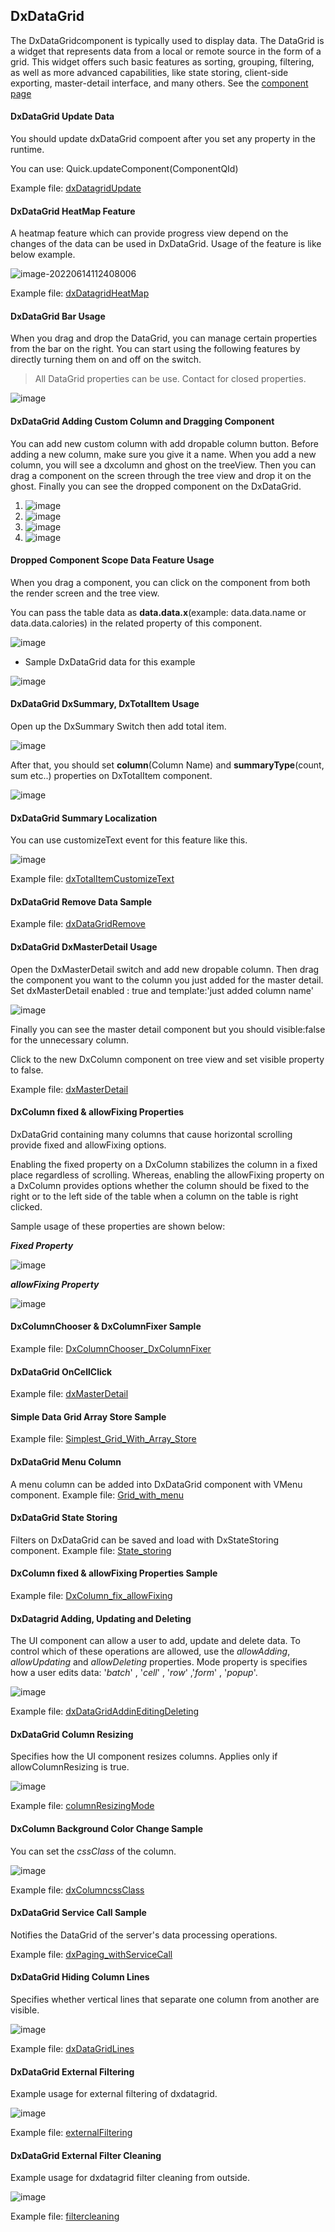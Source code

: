 ## DxDataGrid

The DxDataGridcomponent is typically used to display data.
The DataGrid is a widget that represents data from a local or remote source in the form of a grid. This widget offers such basic features as sorting, grouping, filtering, as well as more advanced capabilities, like state storing, client-side exporting, master-detail interface, and many others.
See the [component page](https://js.devexpress.com/Documentation/ApiReference/UI_Widgets/dxDataGrid/)

#### DxDataGrid Update Data

You should update dxDataGrid compoent after you set any property in the runtime. 

You can use: Quick.updateComponent(ComponentQId)

Example file: <a href="" onclick="this.href='?q=qjsons/dxDatagridUpdate.qjson'; this.target=(window.location !== window.parent.location) ? '' : '_blank';"  target=''>dxDatagridUpdate</a>

#### DxDataGrid HeatMap Feature

A heatmap feature which can provide progress view depend on the changes of the data can be used in DxDataGrid. Usage of the feature is like below example.

![image-20220614112408006](https://cdn.softtech.com.tr/ngsp-quick/nemo/dev/mdImages/DxDataGrid/DxDataGridHeatMap.png)

Example file: <a href="" onclick="this.href='?q=qjsons/dxDatagridHeatMap.qjson'; this.target=(window.location !== window.parent.location) ? '' : '_blank';"  target=''>dxDatagridHeatMap</a>

#### DxDataGrid Bar Usage

When you drag and drop the DataGrid, you can manage certain properties from the bar on the right. You can start using the following features by directly turning them on and off on the switch.

> All DataGrid properties can be use. Contact for closed properties.

![image](https://cdn.softtech.com.tr/ngsp-quick/nemo/dev/mdImages/DxDataGrid/barUsage.png)

#### DxDataGrid Adding Custom Column and Dragging Component

You can add new custom column with add dropable column button. Before adding a new column, make sure you give it a name. When you add a new column, you will see a dxcolumn and ghost on the treeView. Then you can drag a component on the screen through the tree view and drop it on the ghost. Finally you can see the dropped component on the DxDataGrid.

1. ![image](https://cdn.softtech.com.tr/ngsp-quick/nemo/dev/mdImages/DxDataGrid/addColumn.png)
2. ![image](https://cdn.softtech.com.tr/ngsp-quick/nemo/dev/mdImages/DxDataGrid/addColumnTreeview.png)
3. ![image](https://cdn.softtech.com.tr/ngsp-quick/nemo/dev/mdImages/DxDataGrid/addColumnTreeview2.png)
4. ![image](https://cdn.softtech.com.tr/ngsp-quick/nemo/dev/mdImages/DxDataGrid/testColumn.png)

#### Dropped Component Scope Data Feature Usage

When you drag a component, you can click on the component from both the render screen and the tree view.

You can pass the table data as **data.data.x**(example: data.data.name or data.data.calories) in the related property of this component.

![image](https://cdn.softtech.com.tr/ngsp-quick/nemo/dev/mdImages/DxDataGrid/data.png)

- Sample DxDataGrid data for this example

![image](https://cdn.softtech.com.tr/ngsp-quick/nemo/dev/mdImages/DxDataGrid/data2.png)

#### DxDataGrid DxSummary, DxTotalItem Usage

Open up the DxSummary Switch then add total item. 

![image](https://cdn.softtech.com.tr/ngsp-quick/nemo/dev/mdImages/DxDataGrid/dxSummary.png)

After that, you should set **column**(Column Name) and **summaryType**(count, sum etc..) properties on DxTotalItem component.

![image](https://cdn.softtech.com.tr/ngsp-quick/nemo/dev/mdImages/DxDataGrid/dxSummary2.png)

#### DxDataGrid Summary Localization

You can use customizeText event for this feature like this.

![image](https://cdn.softtech.com.tr/ngsp-quick/nemo/dev/mdImages/DxDataGrid/dxSummary3.png)

Example file: <a href="" onclick="this.href='?q=qjsons/dxTotalItemCustomizeText.qjson'; this.target=(window.location !== window.parent.location) ? '' : '_blank';"  target=''>dxTotalItemCustomizeText</a>

#### DxDataGrid Remove Data Sample

Example file: <a href="" onclick="this.href='?q=qjsons/dxDataGridRemove.qjson'; this.target=(window.location !== window.parent.location) ? '' : '_blank';"  target=''>dxDataGridRemove</a>

#### DxDataGrid DxMasterDetail Usage

Open the DxMasterDetail switch and add new dropable column. Then drag the component you want to the column you just added for the master detail. Set dxMasterDetail enabled : true and template:'just added column name'

![image](https://cdn.softtech.com.tr/ngsp-quick/nemo/dev/mdImages/DxDataGrid/dxMasterDetail.png)

Finally you can see the master detail component but you should visible:false for the unnecessary column.

Click to the new DxColumn component on tree view and set visible property to false.

Example file: <a href="" onclick="this.href='?q=qjsons/dxMasterDetail.qjson'; this.target=(window.location !== window.parent.location) ? '' : '_blank';"  target=''>dxMasterDetail</a>

#### DxColumn fixed & allowFixing Properties

DxDataGrid containing many columns that cause horizontal scrolling provide fixed and allowFixing options. 

Enabling the fixed property on a DxColumn stabilizes the column in a fixed place regardless of  scrolling. Whereas, enabling the allowFixing property on a DxColumn provides options whether the column should be fixed to the right or to the left side of the table when a column on the table is right clicked.

Sample usage of these properties are shown below:

***Fixed Property*** 

![image](https://cdn.softtech.com.tr/ngsp-quick/nemo/dev/mdImages/DxDataGrid/DxDataGrid_ColumnFixed.gif)

***allowFixing Property***

![image](https://cdn.softtech.com.tr/ngsp-quick/nemo/dev/mdImages/DxDataGrid/DxDataGrid_ColumnAllowFixing.gif)




#### DxColumnChooser & DxColumnFixer Sample

Example file: <a href="" onclick="this.href='?q=qjsons/DxColumnChooser_DxColumnFixer.qjson'; this.target=(window.location !== window.parent.location) ? '' : '_blank';"  target=''>DxColumnChooser_DxColumnFixer</a>

#### DxDataGrid OnCellClick

Example file: <a href="" onclick="this.href='?q=qjsons/onCellClickDx.qjson'; this.target=(window.location !== window.parent.location) ? '' : '_blank';"  target=''>dxMasterDetail</a>

#### Simple Data Grid Array Store Sample


Example file: <a href="" onclick="this.href='?q=qjsons/Simplest_Grid_With_Array_Store.qjson'; this.target=(window.location !== window.parent.location) ? '' : '_blank';"  target=''>Simplest_Grid_With_Array_Store</a>


#### DxDataGrid Menu Column

A menu column can be added into DxDataGrid component with VMenu component. 
Example file: <a href="" onclick="this.href='?q=qjsons/Grid_with_menu.qjson'; this.target=(window.location !== window.parent.location) ? '' : '_blank';"  target=''>Grid_with_menu</a>

#### DxDataGrid State Storing

Filters on DxDataGrid can be saved and load with DxStateStoring component.
Example file: <a href="" onclick="this.href='?q=qjsons/State_storing.qjson'; this.target=(window.location !== window.parent.location) ? '' : '_blank';"  target=''>State_storing</a>

#### DxColumn fixed & allowFixing Properties Sample

Example file: <a href="" onclick="this.href='?q=qjsons/DxColumn_fix_allowFixing.qjson'; this.target=(window.location !== window.parent.location) ? '' : '_blank';"  target=''>DxColumn_fix_allowFixing</a>


#### DxDatagrid Adding, Updating and Deleting 

The UI component can allow a user to add, update and delete data. To control which of these operations are allowed, use the *allowAdding*, *allowUpdating* and *allowDeleting* properties. Mode property is specifies how a user edits data:  '*batch*' , '*cell*' , '*row*' ,'*form*' , '*popup*'.

![image](https://cdn.softtech.com.tr/ngsp-quick/nemo/dev/mdImages/DxDataGrid/addingdeleting.gif)


Example file: <a href="" onclick="this.href='?q=qjsons/dxDataGridAddinEditingDeleting.qjson'; this.target=(window.location !== window.parent.location) ? '' : '_blank';"  target=''>dxDataGridAddinEditingDeleting</a>



#### DxDataGrid Column Resizing 

Specifies how the UI component resizes columns. Applies only if allowColumnResizing is true.

![image](https://cdn.softtech.com.tr/ngsp-quick/nemo/dev/mdImages/DxDataGrid/resizing.gif)

Example file: <a href="" onclick="this.href='?q=qjsons/columnResizingMode.qjson'; this.target=(window.location !== window.parent.location) ? '' : '_blank';"  target=''>columnResizingMode</a>


#### DxColumn Background Color Change Sample

You can set the *cssClass* of the column.

![image](https://cdn.softtech.com.tr/ngsp-quick/nemo/dev/mdImages/DxDataGrid/cssClass.PNG)

Example file: <a href="" onclick="this.href='?q=qjsons/dxColumncssClass.qjson'; this.target=(window.location !== window.parent.location) ? '' : '_blank';"  target=''>dxColumncssClass</a>


#### DxDataGrid Service Call Sample

Notifies the DataGrid of the server's data processing operations.

Example file: <a href="" onclick="this.href='?q=qjsons/dxPaging_withServiceCall.qjson'; this.target=(window.location !== window.parent.location) ? '' : '_blank';"  target=''>dxPaging_withServiceCall</a>


#### DxDataGrid Hiding Column Lines

Specifies whether vertical lines that separate one column from another are visible.

![image](https://cdn.softtech.com.tr/ngsp-quick/nemo/dev/mdImages/DxDataGrid/columnlines.PNG)

Example file: <a href="" onclick="this.href='?q=qjsons/dxDataGridLines.qjson'; this.target=(window.location !== window.parent.location) ? '' : '_blank';"  target=''>dxDataGridLines</a>

#### DxDataGrid External Filtering

Example usage for external filtering of dxdatagrid.

![image](https://cdn.softtech.com.tr/ngsp-quick/nemo/dev/mdImages/DxDataGrid/externalfiltering.gif)

Example file: <a href="" onclick="this.href='?q=qjsons/externalFiltering.qjson'; this.target=(window.location !== window.parent.location) ? '' : '_blank';"  target=''>externalFiltering</a>


#### DxDataGrid External Filter Cleaning 

Example usage for dxdatagrid filter cleaning from outside.

![image](https://cdn.softtech.com.tr/ngsp-quick/nemo/dev/mdImages/DxDataGrid/extarnalfilterClear.gif)

Example file: <a href="" onclick="this.href='?q=qjsons/filtercleaning.qjson'; this.target=(window.location !== window.parent.location) ? '' : '_blank';"  target=''>filtercleaning</a>

